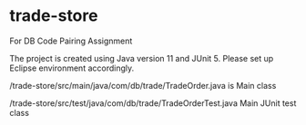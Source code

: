 # trade-store
For DB Code Pairing Assignment

The project is created using Java version 11 and JUnit 5. Please set up Eclipse environment accordingly.

/trade-store/src/main/java/com/db/trade/TradeOrder.java is Main class 

/trade-store/src/test/java/com/db/trade/TradeOrderTest.java Main JUnit test class
